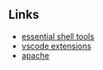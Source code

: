 ## Links

* [essential shell tools](./ide/essential-shell-tools.md)
* [vscode extensions](./ide/vscode-extensions.md)
* [apache](./apache.md)